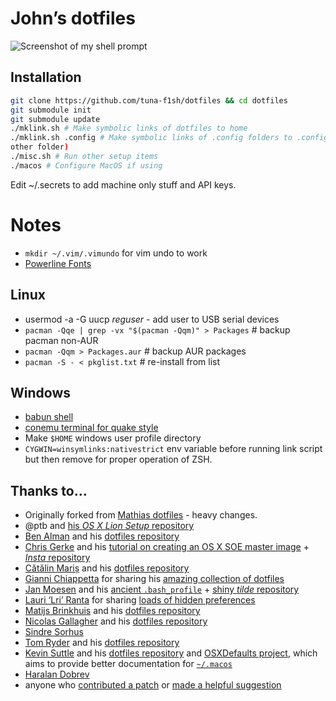 # John’s dotfiles

![Screenshot of my shell prompt](http://i.imgur.com/klQaU1Z.png)

## Installation

```bash
git clone https://github.com/tuna-f1sh/dotfiles && cd dotfiles
git submodule init
git submodule update
./mklink.sh # Make symbolic links of dotfiles to home
./mklink.sh .config # Make symbolic links of .config folders to .config (or
other folder)
./misc.sh # Run other setup items
./macos # Configure MacOS if using
```

Edit ~/.secrets to add machine only stuff and API keys.

# Notes

* `mkdir ~/.vim/.vimundo` for vim undo to work
* [Powerline Fonts](https://github.com/powerline/fonts)

## Linux

* usermod -a -G uucp _reguser_ - add user to USB serial devices
* `pacman -Qqe | grep -vx "$(pacman -Qqm)" > Packages` # backup pacman non-AUR
* `pacman -Qqm > Packages.aur` # backup AUR packages
* `pacman -S - < pkglist.txt` # re-install from list

## Windows

* [babun shell](http://babun.github.io/)
* [conemu terminal for quake style](https://conemu.github.io/)
* Make `$HOME` windows user profile directory
* `CYGWIN=winsymlinks:nativestrict` env variable before running link script
  but then remove for proper operation of ZSH.

## Thanks to…

* Originally forked from [Mathias
  dotfiles](https://github.com/mathiasbynens/dotfiles) - heavy changes.
* @ptb and [his _OS X Lion Setup_ repository](https://github.com/ptb/Mac-OS-X-Lion-Setup)
* [Ben Alman](http://benalman.com/) and his [dotfiles repository](https://github.com/cowboy/dotfiles)
* [Chris Gerke](http://www.randomsquared.com/) and his [tutorial on creating an OS X SOE master image](http://chris-gerke.blogspot.com/2012/04/mac-osx-soe-master-image-day-7.html) + [_Insta_ repository](https://github.com/cgerke/Insta)
* [Cătălin Mariș](https://github.com/alrra) and his [dotfiles repository](https://github.com/alrra/dotfiles)
* [Gianni Chiappetta](http://gf3.ca/) for sharing his [amazing collection of dotfiles](https://github.com/gf3/dotfiles)
* [Jan Moesen](http://jan.moesen.nu/) and his [ancient `.bash_profile`](https://gist.github.com/1156154) + [shiny _tilde_ repository](https://github.com/janmoesen/tilde)
* [Lauri ‘Lri’ Ranta](http://lri.me/) for sharing [loads of hidden preferences](http://osxnotes.net/defaults.html)
* [Matijs Brinkhuis](http://hotfusion.nl/) and his [dotfiles repository](https://github.com/matijs/dotfiles)
* [Nicolas Gallagher](http://nicolasgallagher.com/) and his [dotfiles repository](https://github.com/necolas/dotfiles)
* [Sindre Sorhus](http://sindresorhus.com/)
* [Tom Ryder](https://sanctum.geek.nz/) and his [dotfiles repository](https://sanctum.geek.nz/cgit/dotfiles.git/about)
* [Kevin Suttle](http://kevinsuttle.com/) and his [dotfiles repository](https://github.com/kevinSuttle/dotfiles) and [OSXDefaults project](https://github.com/kevinSuttle/OSXDefaults), which aims to provide better documentation for [`~/.macos`](https://mths.be/macos)
* [Haralan Dobrev](http://hkdobrev.com/)
* anyone who [contributed a patch](https://github.com/mathiasbynens/dotfiles/contributors) or [made a helpful suggestion](https://github.com/mathiasbynens/dotfiles/issues)
